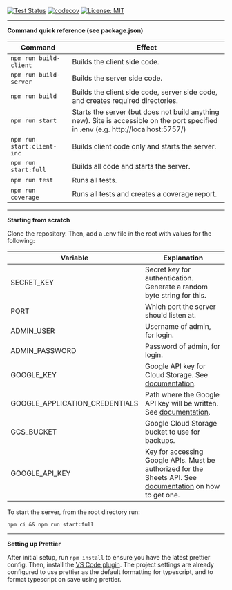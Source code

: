 [![Test Status](https://github.com/nkprasad12/dnd/actions/workflows/ci-workflow.yaml/badge.svg)](https://github.com/nkprasad12/dnd/actions)
[![codecov](https://codecov.io/gh/nkprasad12/dnd/branch/main/graph/badge.svg?token=S5UQEM5QI1)](https://codecov.io/gh/nkprasad12/dnd)
[![License: MIT](https://img.shields.io/badge/License-MIT-yellow.svg)](https://opensource.org/licenses/MIT)

***

**Command quick reference (see package.json)**

Command | Effect
------- | ------
`npm run build-client ` | Builds the client side code.
`npm run build-server` | Builds the server side code.
`npm run build` | Builds the client side code, server side code, and creates required directories.
`npm run start` | Starts the server (but does not build anything new). Site is accessible on the port specified in .env (e.g. http://localhost:5757/)
`npm run start:client-inc` | Builds client code only and starts the server.
`npm run start:full` | Builds all code and starts the server.
`npm run test` | Runs all tests.
`npm run coverage` | Runs all tests and creates a coverage report.

***

**Starting from scratch**

Clone the repository. Then, add a .env file in the root with values for the following:

Variable | Explanation
-------- | -----------
SECRET_KEY | Secret key for authentication. Generate a random byte string for this.
PORT | Which port the server should listen at.
ADMIN_USER | Username of admin, for login.
ADMIN_PASSWORD | Password of admin, for login.
GOOGLE_KEY | Google API key for Cloud Storage. See [documentation](https://cloud.google.com/docs/authentication/production#passing_variable).
GOOGLE_APPLICATION_CREDENTIALS | Path where the Google API key will be written. See [documentation](https://cloud.google.com/docs/authentication/production#passing_variable).
GCS_BUCKET | Google Cloud Storage bucket to use for backups.
GOOGLE_API_KEY | Key for accessing Google APIs. Must be authorized for the Sheets API. See [documentation](https://developers.google.com/sheets/api/guides/authorizing#APIKey) on how to get one.

To start the server, from the root directory run:

`npm ci && npm run start:full`

***

**Setting up Prettier**

After initial setup, run `npm install` to ensure you have the latest prettier config. Then, install the 
[VS Code plugin](https://marketplace.visualstudio.com/items?itemName=esbenp.prettier-vscode). 
The project settings are already configured to use prettier as the default formatting for typescript,
and to format typescript on save using prettier. 
